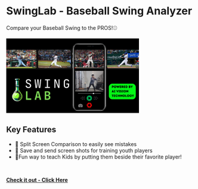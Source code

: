 # SwingLab - Baseball Swing Analyzer
Compare your Baseball Swing to the PROS!⚾
<br>

<img src="https://github.com/mattrob333/txt-files/blob/main/ProSwingSync%20The%20Instant%20Swing%20Coach%20(15).png?raw=true" height="200">
<br>

## Key Features

* 🧢 Split Screen Comparison to easily see mistakes
* 📸 Save and send screen shots for training youth players
* 💪Fun way to teach Kids by putting them beside their favorite player!
<br>

**[<i class="fa-solid fa-up-right-from-square"></i> Check it out - Click Here](https://github.com/mattrob333/Projects_Expanded/blob/main/SwingLab.md)**
